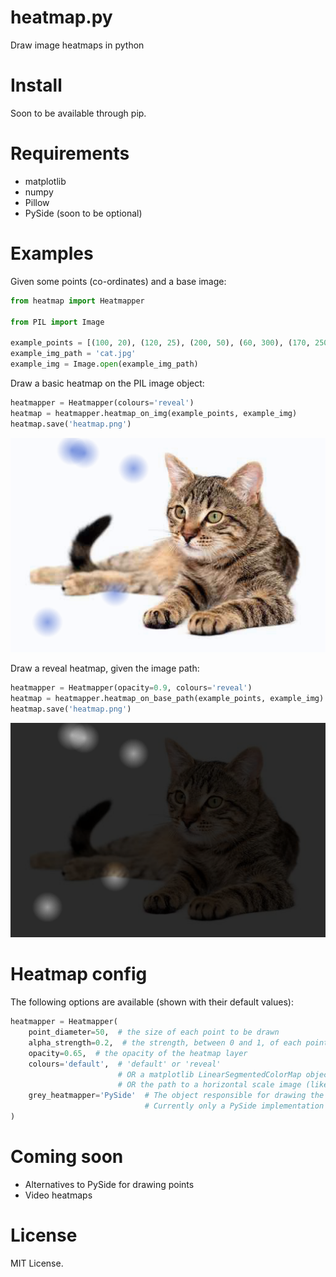 # heatmap.py
Draw image heatmaps in python

# Install

Soon to be available through pip.

# Requirements

- matplotlib
- numpy
- Pillow
- PySide (soon to be optional)

# Examples

Given some points (co-ordinates) and a base image:

```python
from heatmap import Heatmapper

from PIL import Image

example_points = [(100, 20), (120, 25), (200, 50), (60, 300), (170, 250)]
example_img_path = 'cat.jpg'
example_img = Image.open(example_img_path)
```

Draw a basic heatmap on the PIL image object:

```python
heatmapper = Heatmapper(colours='reveal')
heatmap = heatmapper.heatmap_on_img(example_points, example_img)
heatmap.save('heatmap.png')
```
![default cat](/examples/default-cat.png?raw=true)

Draw a reveal heatmap, given the image path:

```python
heatmapper = Heatmapper(opacity=0.9, colours='reveal')
heatmap = heatmapper.heatmap_on_base_path(example_points, example_img)
heatmap.save('heatmap.png')
```
![reveal cat](/examples/reveal-cat.png?raw=true)

# Heatmap config

The following options are available (shown with their default values):

```python
heatmapper = Heatmapper(
    point_diameter=50,  # the size of each point to be drawn
    alpha_strength=0.2,  # the strength, between 0 and 1, of each point to be drawn
    opacity=0.65,  # the opacity of the heatmap layer
    colours='default',  # 'default' or 'reveal'
                        # OR a matplotlib LinearSegmentedColorMap object 
                        # OR the path to a horizontal scale image (like that found at src/default.png)
    grey_heatmapper='PySide'  # The object responsible for drawing the points
                              # Currently only a PySide implementation is available
)
```


# Coming soon

- Alternatives to PySide for drawing points
- Video heatmaps


# License

MIT License.
